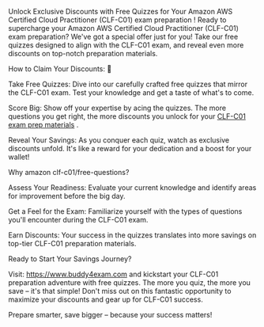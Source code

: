 Unlock Exclusive Discounts with Free Quizzes for Your Amazon AWS Certified Cloud Practitioner (CLF-C01) exam preparation
! 
Ready to supercharge your Amazon AWS Certified Cloud Practitioner (CLF-C01) exam preparation? We've got a special offer just for you! Take our free quizzes designed to align with the CLF-C01 exam, and reveal even more discounts on top-notch preparation materials.

How to Claim Your Discounts: 🎉

Take Free Quizzes: Dive into our carefully crafted free quizzes that mirror the CLF-C01 exam. Test your knowledge and get a taste of what's to come.

Score Big: Show off your expertise by acing the quizzes. The more questions you get right, the more discounts you unlock for your <a href="https://https://www.buddy4exam.com/amazon/clf-c01/free-questions">CLF-C01 exam prep materials</a>
.

Reveal Your Savings: As you conquer each quiz, watch as exclusive discounts unfold. It's like a reward for your dedication and a boost for your wallet!

Why amazon clf-c01/free-questions?

Assess Your Readiness: Evaluate your current knowledge and identify areas for improvement before the big day.

Get a Feel for the Exam: Familiarize yourself with the types of questions you'll encounter during the CLF-C01 exam.

Earn Discounts: Your success in the quizzes translates into more savings on top-tier CLF-C01 preparation materials.

Ready to Start Your Savings Journey? 

Visit:  https://www.buddy4exam.com and kickstart your CLF-C01 preparation adventure with free quizzes. The more you quiz, the more you save – it's that simple! Don't miss out on this fantastic opportunity to maximize your discounts and gear up for CLF-C01 success.

Prepare smarter, save bigger – because your success matters! 






